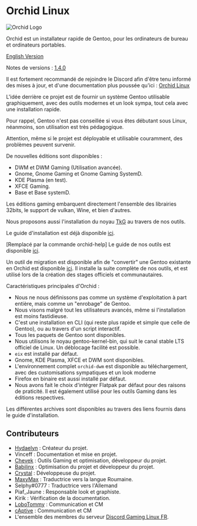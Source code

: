 # Orchid Linux 

![Orchid Logo](https://raw.githubusercontent.com/orchid-linux/orchid/main/img/Orchid-Think_3.3_-_N.png)

Orchid est un installateur rapide de Gentoo, pour les ordinateurs de bureau et ordinateurs portables.

[English Version](https://github.com/wamuu-sudo/orchid/blob/main/readme/README-EN.md)

Notes de versions : [1.4.0](https://github.com/wamuu-sudo/orchid/blob/main/docs/changelog-1.4.0.md)

Il est fortement recommandé de rejoindre le Discord afin d'être tenu informé des mises à jour, et d'une documentation plus poussée qu'ici : [Orchid Linux](https://discord.gg/Wegk7a6TQ8)

L'idée derrière ce projet est de fournir un système Gentoo utilisable graphiquement, avec des outils modernes et un look sympa, tout cela avec une installation rapide.

Pour rappel, Gentoo n'est pas conseillée si vous êtes débutant sous Linux, néanmoins, son utilisation est très pédagogique.

Attention, même si le projet est déployable et utilisable couramment, des problèmes peuvent survenir.

De nouvelles éditions sont disponibles :

- DWM et DWM Gaming (Utilisation avancée).
- Gnome, Gnome Gaming et Gnome Gaming SystemD.
- KDE Plasma (en test).
- XFCE Gaming.
- Base et Base systemD.

Les éditions gaming embarquent directement l'ensemble des librairies 32bits, le support de vulkan, Wine, et bien d'autres.

Nous proposons aussi l'installation du noyau [TkG](https://github.com/Frogging-Family/linux-tkg) au travers de nos outils.

Le guide d'installation est déjà disponible [ici](https://github.com/wamuu-sudo/orchid/blob/main/INSTALLATION.md).

[Remplacé par la commande orchid-help] Le guide de nos outils est disponible [ici](https://github.com/wamuu-sudo/orchid/blob/main/TOOLS.md).

Un outil de migration est disponible afin de "convertir" une Gentoo existante en Orchid est disponible [ici](https://raw.githubusercontent.com/wamuu-sudo/orchid-bins/main/bins/orchid-transform). Il installe la suite complète de nos outils, et est utilisé lors de la création des stages officiels et communautaires.

Caractéristiques principales d'Orchid :

- Nous ne nous définissons pas comme un système d'exploitation à part entière, mais comme un "enrobage" de Gentoo. 
- Nous visons malgré tout les utilisateurs avancés, même si l'installation est moins fastidieuse.
- C'est une installation en CLI (qui reste plus rapide et simple que celle de Gentoo), ou au travers d'un script interactif.
- Tous les paquets de Gentoo sont disponibles.
- Nous utilisons le noyau gentoo-kernel-bin, qui suit le canal stable LTS officiel de Linux. Un déblocage facilité est possible.
- `eix` est installé par défaut.
- Gnome, KDE Plasma, XFCE et DWM sont disponibles.
- L'environnement complet `orchid-dwm` est disponible au téléchargement, avec des customisations sympatiques et un look moderne
- Firefox en binaire est aussi installé par défaut.
- Nous avons fait le choix d'intégrer Flatpak par défaut pour des raisons de praticité. Il est également utilisé pour les outils Gaming dans les éditions respectives.


Les différentes archives sont disponibles au travers des liens fournis dans le guide d'installation.

## Contributeurs

- [Hydaelyn](https://github.com/wamuu-sudo) : Créateur du projet.
- Vinceff : Documentation et mise en projet.
- [Chevek](https://github.com/chevek) : Outils Gaming et optimisation, développeur du projet.
- [Babilinx](https://github.com/babilinx) : Optimisation du projet et développeur du projet.
- [Crystal](https://crystal-trd.github.io) : Développeuse du projet.
- [MaxyMax](https://github.com/maxgmstudios) : Traductrice vers la langue Roumaine. 
- Selphy#0777 : Traductrice vers l'Allemand 
- Piaf_Jaune : Responsable look et graphiste.
- Kirik : Vérification de la documentation.
- [LoboTommy](https://github.com/s7relok) : Communication et CM
- [cAptive](https://github.com/cAptive5976) : Communication et CM
- L'ensemble des membres du serveur [Discord Gaming Linux FR](https://discord.gg/KAzznM4Fnb).
